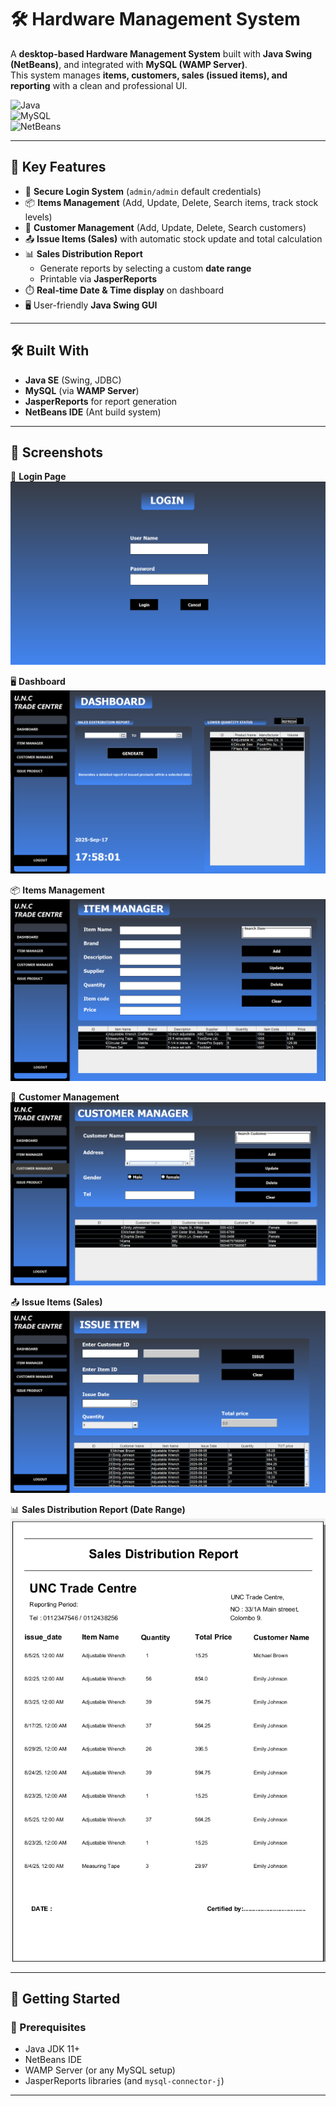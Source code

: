 # 🛠️ Hardware Management System

A **desktop-based Hardware Management System** built with **Java Swing (NetBeans)**, and integrated with **MySQL (WAMP Server)**.  
This system manages **items, customers, sales (issued items), and reporting** with a clean and professional UI.

![Java](https://img.shields.io/badge/Java-Swing-orange?style=flat-square&logo=java)  
![MySQL](https://img.shields.io/badge/Database-MySQL-blue?style=flat-square&logo=mysql)  
![NetBeans](https://img.shields.io/badge/IDE-NetBeans-1f6f8b?style=flat-square&logo=apache-netbeans-ide)  

---

## 🔐 Key Features

- 🔑 **Secure Login System** (`admin/admin` default credentials)  
- 📦 **Items Management** (Add, Update, Delete, Search items, track stock levels)  
- 👥 **Customer Management** (Add, Update, Delete, Search customers)  
- 📤 **Issue Items (Sales)** with automatic stock update and total calculation  
- 📊 **Sales Distribution Report**
  - Generate reports by selecting a custom **date range**  
  - Printable via **JasperReports**  
- ⏱️ **Real-time Date & Time display** on dashboard    
- 🖥️ User-friendly **Java Swing GUI**  

---

## 🛠️ Built With

- **Java SE** (Swing, JDBC)  
- **MySQL** (via **WAMP Server**)  
- **JasperReports** for report generation  
- **NetBeans IDE** (Ant build system)

---

## 📸 Screenshots

🔐 **Login Page**  
![Login Page](https://github.com/RavindithDinusara/Hardware_Management_System/blob/main/img/Screenshot%202025-09-17%20175748.png)

🖥️ **Dashboard**  
![Dashboard](https://github.com/RavindithDinusara/Hardware_Management_System/blob/main/img/Screenshot%202025-09-17%20175823.png)

📦 **Items Management**  
![Items](https://github.com/RavindithDinusara/Hardware_Management_System/blob/main/img/Screenshot%202025-09-17%20175845.png)

👥 **Customer Management**  
![Customers](https://github.com/RavindithDinusara/Hardware_Management_System/blob/main/img/Screenshot%202025-09-17%20175912.png)

📤 **Issue Items (Sales)**  
![Issue Items](https://github.com/RavindithDinusara/Hardware_Management_System/blob/main/img/Screenshot%202025-09-17%20175936.png)

📊 **Sales Distribution Report (Date Range)**  
![Reports](https://github.com/RavindithDinusara/Hardware_Management_System/blob/main/img/Screenshot%202025-09-17%20180013.png)


---


## 🧪 Getting Started

### 🔧 Prerequisites
- Java JDK 11+  
- NetBeans IDE  
- WAMP Server (or any MySQL setup)  
- JasperReports libraries (and `mysql-connector-j`)  

---
